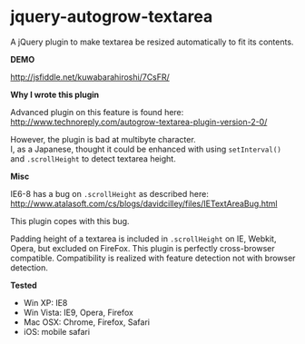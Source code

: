 jquery-autogrow-textarea
========================

A jQuery plugin to make textarea be resized automatically to fit its contents.

**DEMO**

http://jsfiddle.net/kuwabarahiroshi/7CsFR/

**Why I wrote this plugin**

Advanced plugin on this feature is found here:  
http://www.technoreply.com/autogrow-textarea-plugin-version-2-0/

However, the plugin is bad at multibyte character.  
I, as a Japanese, thought it could be enhanced with using `setInterval()` and `.scrollHeight` to detect textarea height.

**Misc**

IE6-8 has a bug on `.scrollHeight` as described here:  
http://www.atalasoft.com/cs/blogs/davidcilley/files/IETextAreaBug.html

This plugin copes with this bug.

Padding height of a textarea is included in `.scrollHeight` on IE, Webkit, Opera, but excluded on FireFox.
This plugin is perfectly cross-browser compatible.
Compatibility is realized with feature detection not with browser detection.

**Tested**

 * Win XP: IE8
 * Win Vista: IE9, Opera, Firefox
 * Mac OSX: Chrome, Firefox, Safari
 * iOS: mobile safari